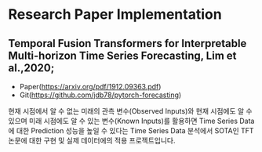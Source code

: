 # Research Paper Implementation

## Temporal Fusion Transformers for Interpretable Multi-horizon Time Series Forecasting, Lim et al.,2020;
- Paper(https://arxiv.org/pdf/1912.09363.pdf)
- Git(https://github.com/jdb78/pytorch-forecasting)

현재 시점에서 알 수 없는 미래의 관측 변수(Observed Inputs)와 현재 시점에도 알 수 있으며 미래 시점에도 알 수 있는 변수(Known Inputs)를 활용하면 Time Series Data에 대한 Prediction 성능을 높일 수 있다는 Time Series Data 분석에서 SOTA인 TFT 논문에 대한 구현 및 실제 데이터에의 적용 프로젝트입니다.

